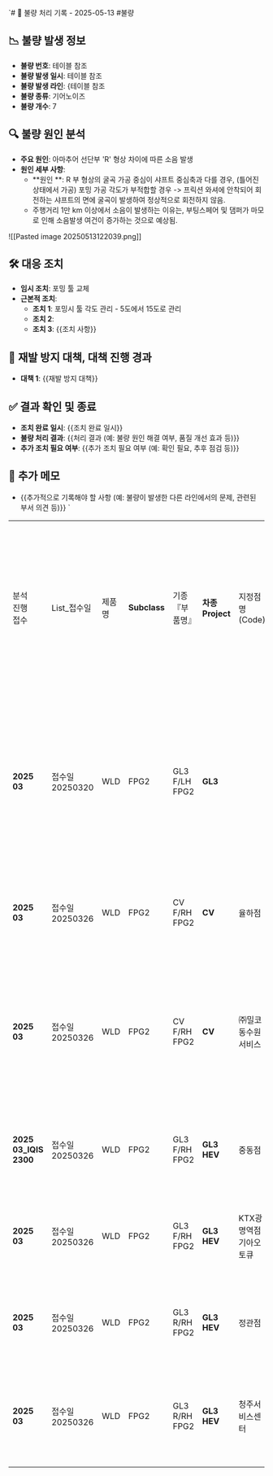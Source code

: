 `# 🚨 불량 처리 기록 - 2025-05-13
#불량 
## 📉 불량 발생 정보
- **불량 번호**: 테이블 참조
- **불량 발생 일시**: 테이블 참조
- **불량 발생 라인**: {테이블 참조
- **불량 종류**: 기어노이즈
- **불량 개수**: 7

## 🔍 불량 원인 분석
- **주요 원인**: 아마추어 선단부 'R' 형상 차이에 따른 소음 발생
- **원인 세부 사항**:
  - **원인 **: R 부 형상의 굴곡 가공 중심이 샤프트 중심축과 다를 경우, (틀어진 상태에서 가공) 포밍 가공 각도가 부적합할 경우 -> 프릭션 와셔에 안착되어 회전하는 샤프트의 면에 굴곡이 발생하여 정상적으로 회전하지 않음. 
  - 주행거리 1만 km 이상에서 소음이 발생하는 이유는, 부팅스페어 및 댐퍼가 마모로 인해 소음발생 여건이 증가하는 것으로 예상됨.
 
![[Pasted image 20250513122039.png]]
## 🛠 대응 조치
- **임시 조치**: 포밍 툴 교체
- **근본적 조치**:
  - **조치 1**: 포밍시 툴 각도 관리 - 5도에서 15도로 관리
  - **조치 2**: 
  - **조치 3**: {{조치 사항}}

## 🔄 재발 방지 대책, 대책 진행 경과
- **대책 1**: {{재발 방지 대책}} 

## ✅ 결과 확인 및 종료
- **조치 완료 일시**: {{조치 완료 일시}}
- **불량 처리 결과**: {{처리 결과 (예: 불량 원인 해결 여부, 품질 개선 효과 등)}}
- **추가 조치 필요 여부**: {{추가 조치 필요 여부 (예: 확인 필요, 추후 점검 등)}}

## 📝 추가 메모
- {{추가적으로 기록해야 할 사항 (예: 불량이 발생한 다른 라인에서의 문제, 관련된 부서 의견 등)}}
`

|                       |             |     |              |               |                     |                  |          |                                                           |      |             |            |            |             |        |                      |      |                |          |           |     |                    |                         |      |                        |        |         |         |               |               |                                 |                         |                       |                    |
| --------------------- | ----------- | --- | ------------ | ------------- | ------------------- | ---------------- | -------- | --------------------------------------------------------- | ---- | ----------- | ---------- | ---------- | ----------- | ------ | -------------------- | ---- | -------------- | -------- | --------- | --- | ------------------ | ----------------------- | ---- | ---------------------- | ------ | ------- | ------- | ------------- | ------------- | ------------------------------- | ----------------------- | --------------------- | ------------------ |
| 분석  <br>진행  <br>접수    | List_접수일    | 제품명 | **Subclass** | 기종  <br>『부품명』 | **차종  <br>Project** | 지정점명  <br>(Code) | **업체구분** | **RO No.  <br>(****절대수정불가)  <br>****DCCXXX 20222 04-001** | 보증구분 | 차종          | 원인부번 (고객)  | RBKB품번     | **Lot No.** | 현상(NC) | Vin No.  <br>(차대No.) | 생산일자 | 출고일  <br>(판매일) | 수리일      | **주행거리**  | 수량  | Tag내용              | Tag내용  <br>**(****사내)** | 사용개월 | **개선  <br>  <br>귀책구분** | 분석귀책구분 | Lot (년) | Lot (월) | **분석내용**      | Warranty 분석내용 | 추가내용  <br>사용기간:3년  <br>주행거리:6만↑ | 귀책부서  <br>(업체)  <br>Lot | 비고  <br>[고객사 요청내용 등등] | Space  <br>Tag공동분석 |
| **2025 03**           | 접수일20250320 | WLD | FPG2         | GL3 F/LH FPG2 | **GL3**             |                  | 광진       | **MA0D06 20252 000138**                                   |      | GN7         | 82450N1000 | 013082301R | **230511**  | I11    | KMHN3411BPA025855    |      | 23-06-21       | 25-01-14 | **39827** | 1   | 글라스 작동 이상으로 인하여 입고 | 작동불량                    | 19   | **O**                  | B      | 2023    | 05      | **소음(선단R형상)** | 선단R 소음        |                                 |                         | 실품82450L8100          | Noise측정#01         |
| **2025 03**           | 접수일20250326 | WLD | FPG2         | CV F/RH FPG2  | **CV**              | 율하점              | DDHL     | **LX2120 2024W 000995**                                   | Q22  | EV6 롱레인지 GT | 82460CV010 | F00S1W2418 | **230515**  | Q22    | KNAC581AFPA149752    |      | 23-07-18       | 24-12-07 | **27881** | 1   | 웅웅 소응(하강시)         | 소음                      | 17   | **O**                  | B      | 2023    | 05      | **소음(선단R형상)** | 선단R 소음        |                                 |                         |                       | Noise측정#02         |
| **2025 03**           | 접수일20250326 | WLD | FPG2         | CV F/RH FPG2  | **CV**              | ㈜밀코 동수원서비스       | DDHL     | **GK1350 2025W 000041-1**                                 | Q57  | EV6 롱레인지 GT | 82460CV010 | F00S1W2418 | **220322**  | Q57    | KNAC581CPNA052347    |      | 22-04-05       | 25-01-18 | **29315** | 1   | 웅하면서 진동소음(상하강시)    | 소음                      | 33   | **O**                  | B      | 2022    | 03      | **소음(선단R형상)** | 선단R 소음        |                                 |                         |                       | Noise측정#03         |
| **2025 03_IQIS 2300** | 접수일20250326 | WLD | FPG2         | GL3 F/RH FPG2 | **GL3 HEV**         | 중동점              | DDHL     | **BX0020 2024W 001081**                                   | Q22  | K8 자가용 HEV  | 82460L8100 | F00S1W2407 | **230717**  | Q22    | KNAM2411BPA061526    |      | 23-07-25       | 24-11-29 | **18735** | 1   | 소음                 | 소음                      | 16   | **O**                  | B      | 2023    | 07      | **소음(선단R형상)** | 선단R 소음        |                                 |                         |                       | Noise측정#04         |
| **2025 03**           | 접수일20250326 | WLD | FPG2         | GL3 F/RH FPG2 | **GL3 HEV**         | KTX광명역점 기아오토큐    | DDHL     | **GX1220 2024W 001821**                                   | Q21  | K8 자가용 HEV  | 82460L8100 | F00S1W2407 | **230313**  | Q21    | KNAM2411BPA049960    |      | 23-03-22       | 24-12-28 | **26651** | 1   | 웅 소음               | 소음                      | 21   | **O**                  | B      | 2023    | 03      | **소음(선단R형상)** | 선단R 소음        |                                 |                         |                       | Noise측정#05         |
| **2025 03**           | 접수일20250326 | WLD | FPG2         | GL3 R/RH FPG2 | **GL3 HEV**         | 정관점              | DDHL     | **BX9050 2024W 001391**                                   | Q22  | K8 자가용 HEV  | 83460L8100 | F00S1W2409 | **221115**  | Q22    | KNAM2411BPA040299    |      | 22-12-05       | 24-11-27 | **50739** | 1   | 상승시 소음             | 소음                      | 24   | **O**                  | B      | 2022    | 11      | **소음(선단R형상)** | 선단R 소음        |                                 |                         | 동영상참조                 | Noise측정#06         |
| **2025 03**           | 접수일20250326 | WLD | FPG2         | GL3 R/RH FPG2 | **GL3 HEV**         | 청주서비스센터          | DDHL     | **215000 2025W 000698-0**                                 | I11  | K8 자가용 HEV  | 83460L8100 | F00S1W2409 | **230511**  | I11    | KNAM6411BPA055869    |      | 23-06-01       | 25-01-22 | **36186** | 1   | 이음 한번걸림 현상         | 소음                      | 20   | **O**                  | B      | 2023    | 05      | **소음(선단R형상)** | 선단R 소음        |                                 |                         |                       | Noise측정#07         |